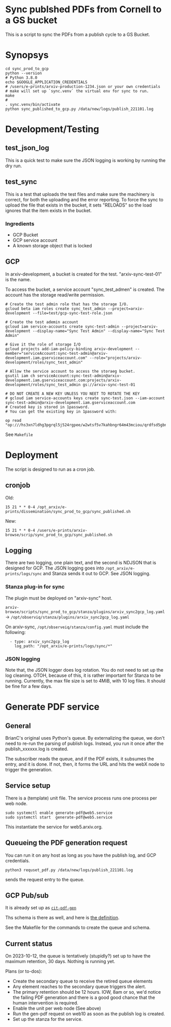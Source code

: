 # Sync publshed PDFs from Cornell to a GS bucket

This is a script to sync the PDFs from a publish cycle to a GS Bucket.

# Synopsys

    cd sync_prod_to_gcp
    python --version
    # Python 3.8.0
    echo $GOOGLE_APPLICATION_CREDENTIALS
    # /users/e-prints/arxiv-production-1234.json or your own credentials
    # make will set up `sync.venv` the virtual env for sync to run.
    make
    #
    . sync.venv/bin/activate
    python sync_published_to_gcp.py /data/new/logs/publish_221101.log

# Development/Testing

## test_json_log

This is a quick test to make sure the JSON logging is working by running the dry run.

## test_sync

This is a test that uploads the test files and make sure the machinery is correct, for both the uploading and
the error reporting.
To force the sync to upload the file that exists in the bucket, it sets "RELOADS" so the load ignores that 
the item exists in the bucket.

### Ingredients

* GCP Bucket
* GCP service account
* A known storage object that is locked

## GCP

In arxiv-development, a bucket is created for the test. "arxiv-sync-test-01" is the name.

To access the bucket, a service account "sync_test_admen" is created. The account has the storage read/write 
permission.

    # Create the test admin role that has the storage I/O.
    gcloud beta iam roles create sync_test_admin --project=arxiv-development --file=test/gcp-sync-test-role.json

    # Create the test ademin account 
    gcloud iam service-accounts create sync-test-admin --project=arxiv-development --display-name="Sync Test Admin" --display-name="Sync Test Admin"

    # Give it the role of storage I/O
    gcloud projects add-iam-policy-binding arxiv-development --member="serviceAccount:sync-test-admin@arxiv-development.iam.gserviceaccount.com" --role="projects/arxiv-development/roles/sync_test_admin"

    # Allow the service account to access the storaeg bucket.
    gsutil iam ch serviceAccount:sync-test-admin@arxiv-development.iam.gserviceaccount.com:projects/arxiv-development/roles/sync_test_admin gs://arxiv-sync-test-01

    # DO NOT CREATE A NEW KEY UNLESS YOU NEET TO ROTATE THE KEY
    # gcloud iam service-accounts keys create sync-test.json --iam-account sync-test-admin@arxiv-development.iam.gserviceaccount.com
    # Created key is stored in 1password.
    # You can get the existing key in 1password with:

    op read "op:///hs3xn7ldhg3pgrql5j524rgpee/w2wtsf5v7kahbngr64m43mciou/qrdfsd5gbnatjpv7zof6vwca4q"

See `Makefile`

# Deployment

The script is designed to run as a cron job. 

## cronjob 

Old:

    15 21 * * 0-4 /opt_arxiv/e-prints/dissemination/sync_prod_to_gcp/sync_published.sh

New:

    15 21 * * 0-4 /users/e-prints/arxiv-browse/scrip/sync_prod_to_gcp/sync_published.sh

## Logging

There are two logging, one plain text, and the second is NDJSON that is designed for GCP. The JSON logging goes into
`/opt_arxiv/e-prints/logs/sync` and Stanza sends it out to GCP. See JSON logging.

### Stanza plug-in for sync

The plugin must be deployed on "arxiv-sync" host.

`arxiv-browse/scripts/sync_prod_to_gcp/stanza/plugins/arxiv_sync2gcp_log.yaml` -> `/opt/observiq/stanza/plugins/arxiv_sync2gcp_log.yaml`

On arxiv-sync, `/opt/observeiq/stanza/config.yaml` must include the following:

      - type: arxiv_sync2gcp_log
        log_path: "/opt_arxiv/e-prints/logs/sync/*"

### JSON logging

Note that, the JSON logger does log rotation. You do not need to set up the log cleaning.
OTOH, because of this, it is rather important for Stanza to be running.
Currently, the max file size is set to 4MiB, with 10 log files. It should be fine for a few days.


# Generate PDF service

## General

BrianC's original uses Python's queue. By externalizing the queue, we don't need to re-run the 
parsing of publish logs. Instead, you run it once after the publish_xxxxxx.log is created.

The subscriber reads the queue, and if the PDF exists, it subsumes the entry, and it is done.
If not, then, it forms the URL and hits the webX node to trigger the generation.

## Service setup

There is a (template) unit file. The service process runs one process per web node.

    sudo systemctl enable generate-pdf@web5.service
    sudo systemctl start  generate-pdf@web5.service

This instantiate the service for web5.arxiv.org. 

## Queueing the PDF generation request

You can run it on any host as long as you have the publish log, and GCP credentials.

    python3 requset_pdf.py /data/new/logs/publish_221101.log

sends the request entry to the queue.

## GCP Pub/sub

It is already set up as [`cit-pdf-gen`](https://console.cloud.google.com/cloudpubsub/topic/detail/cit-pdf-gen?project=arxiv-production)

Ths schema is there as well, and here is [the definition](arxiv_id.schema.json).

See the Makefile for the commands to create the queue and schema.

## Current status

On 2023-10-12, the queue is tentatively (stupidly?) set up to have the maximum retention, 30 days.
Nothing is running yet.

Plans (or to-dos):

* Create the secondary queue to receive the retired queue elements
* Any element reaches to the secondary queue triggers the alert.
* The primary retention should be 12 hours. IOW, 8am or so, we'd notice the failing PDF generation and there is a good
good chance that the human intervention is required.
* Enable the unit per web node (See above)
* Run the gen-pdf request on web10 as soon as the publish log is created.
* Set up the stanza for the service.
